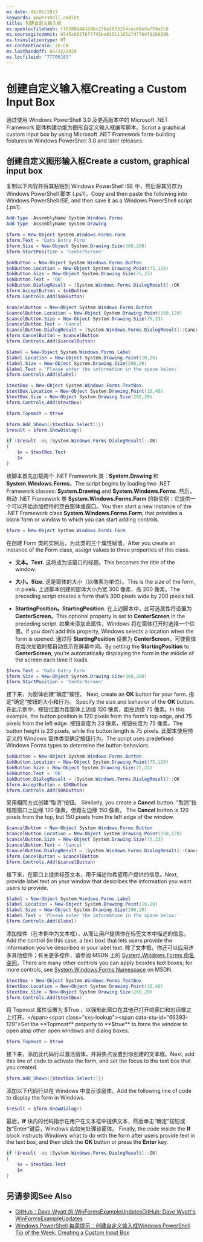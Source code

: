 ```yaml
---
ms.date: 06/05/2017
keywords: powershell,cmdlet
title: 创建自定义输入框
ms.openlocfilehash: ff0588b44169bc276e2833254cec60eda759e2c8
ms.sourcegitcommit: 6545c60578f7745be015111052fd7769f8289296
ms.translationtype: HT
ms.contentlocale: zh-CN
ms.lasthandoff: 04/22/2020
ms.locfileid: "77706183"
---
```

# <a name="creating-a-custom-input-box"></a><span data-ttu-id="66393-103">创建自定义输入框</span><span class="sxs-lookup"><span data-stu-id="66393-103">Creating a Custom Input Box</span></span>

<span data-ttu-id="66393-104">通过使用 Windows PowerShell 3.0 及更高版本中的 Microsoft .NET Framework 窗体构建功能为图形自定义输入框编写脚本。</span><span class="sxs-lookup"><span data-stu-id="66393-104">Script a graphical custom input box by using Microsoft .NET Framework form-building features in Windows PowerShell 3.0 and later releases.</span></span>

## <a name="create-a-custom-graphical-input-box"></a><span data-ttu-id="66393-105">创建自定义图形输入框</span><span class="sxs-lookup"><span data-stu-id="66393-105">Create a custom, graphical input box</span></span>

<span data-ttu-id="66393-106">复制以下内容并将其粘贴到 Windows PowerShell ISE 中，然后将其另存为 Windows PowerShell 脚本 (.ps1)。</span><span class="sxs-lookup"><span data-stu-id="66393-106">Copy and then paste the following into Windows PowerShell ISE, and then save it as a Windows PowerShell script (.ps1).</span></span>

```powershell
Add-Type -AssemblyName System.Windows.Forms
Add-Type -AssemblyName System.Drawing

$form = New-Object System.Windows.Forms.Form
$form.Text = 'Data Entry Form'
$form.Size = New-Object System.Drawing.Size(300,200)
$form.StartPosition = 'CenterScreen'

$okButton = New-Object System.Windows.Forms.Button
$okButton.Location = New-Object System.Drawing.Point(75,120)
$okButton.Size = New-Object System.Drawing.Size(75,23)
$okButton.Text = 'OK'
$okButton.DialogResult = [System.Windows.Forms.DialogResult]::OK
$form.AcceptButton = $okButton
$form.Controls.Add($okButton)

$cancelButton = New-Object System.Windows.Forms.Button
$cancelButton.Location = New-Object System.Drawing.Point(150,120)
$cancelButton.Size = New-Object System.Drawing.Size(75,23)
$cancelButton.Text = 'Cancel'
$cancelButton.DialogResult = [System.Windows.Forms.DialogResult]::Cancel
$form.CancelButton = $cancelButton
$form.Controls.Add($cancelButton)

$label = New-Object System.Windows.Forms.Label
$label.Location = New-Object System.Drawing.Point(10,20)
$label.Size = New-Object System.Drawing.Size(280,20)
$label.Text = 'Please enter the information in the space below:'
$form.Controls.Add($label)

$textBox = New-Object System.Windows.Forms.TextBox
$textBox.Location = New-Object System.Drawing.Point(10,40)
$textBox.Size = New-Object System.Drawing.Size(260,20)
$form.Controls.Add($textBox)

$form.Topmost = $true

$form.Add_Shown({$textBox.Select()})
$result = $form.ShowDialog()

if ($result -eq [System.Windows.Forms.DialogResult]::OK)
{
    $x = $textBox.Text
    $x
}
```

<span data-ttu-id="66393-107">该脚本首先加载两个 .NET Framework 类：**System.Drawing** 和 **System.Windows.Forms**。</span><span class="sxs-lookup"><span data-stu-id="66393-107">The script begins by loading two .NET Framework classes: **System.Drawing** and **System.Windows.Forms**.</span></span> <span data-ttu-id="66393-108">然后，启动 .NET Framework 类 **System.Windows.Forms.Form** 的新实例；它提供一个可以开始添加控件的空白窗体或窗口。</span><span class="sxs-lookup"><span data-stu-id="66393-108">You then start a new instance of the .NET Framework class **System.Windows.Forms.Form**; that provides a blank form or window to which you can start adding controls.</span></span>

```powershell
$form = New-Object System.Windows.Forms.Form
```

<span data-ttu-id="66393-109">在创建 Form 类的实例后，为此类的三个属性赋值。</span><span class="sxs-lookup"><span data-stu-id="66393-109">After you create an instance of the Form class, assign values to three properties of this class.</span></span>

- <span data-ttu-id="66393-110">**文本。**</span><span class="sxs-lookup"><span data-stu-id="66393-110">**Text.**</span></span> <span data-ttu-id="66393-111">这将成为该窗口的标题。</span><span class="sxs-lookup"><span data-stu-id="66393-111">This becomes the title of the window.</span></span>

- <span data-ttu-id="66393-112">**大小。**</span><span class="sxs-lookup"><span data-stu-id="66393-112">**Size.**</span></span> <span data-ttu-id="66393-113">这是窗体的大小（以像素为单位）。</span><span class="sxs-lookup"><span data-stu-id="66393-113">This is the size of the form, in pixels.</span></span> <span data-ttu-id="66393-114">上述脚本创建的窗体大小为宽 300 像素、高 200 像素。</span><span class="sxs-lookup"><span data-stu-id="66393-114">The preceding script creates a form that’s 300 pixels wide by 200 pixels tall.</span></span>

- <span data-ttu-id="66393-115">**StartingPosition。**</span><span class="sxs-lookup"><span data-stu-id="66393-115">**StartingPosition.**</span></span> <span data-ttu-id="66393-116">在上述脚本中，此可选属性将设置为 **CenterScreen**。</span><span class="sxs-lookup"><span data-stu-id="66393-116">This optional property is set to **CenterScreen** in the preceding script.</span></span>
  <span data-ttu-id="66393-117">如果未添加此属性，Windows 将在窗体打开时选择一个位置。</span><span class="sxs-lookup"><span data-stu-id="66393-117">If you don’t add this property, Windows selects a location when the form is opened.</span></span> <span data-ttu-id="66393-118">通过将 **StartingPosition** 设置为 **CenterScreen**，可使窗体在每次加载时都自动显示在屏幕中间。</span><span class="sxs-lookup"><span data-stu-id="66393-118">By setting the **StartingPosition** to **CenterScreen**, you’re automatically displaying the form in the middle of the screen each time it loads.</span></span>

```powershell
$form.Text = 'Data Entry Form'
$form.Size = New-Object System.Drawing.Size(300,200)
$form.StartPosition = 'CenterScreen'
```

<span data-ttu-id="66393-119">接下来，为窗体创建“确定”按钮。 </span><span class="sxs-lookup"><span data-stu-id="66393-119">Next, create an **OK** button for your form.</span></span> <span data-ttu-id="66393-120">指定“确定”按钮的大小和行为。 </span><span class="sxs-lookup"><span data-stu-id="66393-120">Specify the size and behavior of the **OK** button.</span></span> <span data-ttu-id="66393-121">在此示例中，按钮位置为距窗体上边缘 120 像素，距左边缘 75 像素。</span><span class="sxs-lookup"><span data-stu-id="66393-121">In this example, the button position is 120 pixels from the form’s top edge, and 75 pixels from the left edge.</span></span> <span data-ttu-id="66393-122">按钮高度为 23 像素，按钮长度为 75 像素。</span><span class="sxs-lookup"><span data-stu-id="66393-122">The button height is 23 pixels, while the button length is 75 pixels.</span></span> <span data-ttu-id="66393-123">此脚本使用预定义的 Windows 窗体类型确定按钮行为。</span><span class="sxs-lookup"><span data-stu-id="66393-123">The script uses predefined Windows Forms types to determine the button behaviors.</span></span>

```powershell
$okButton = New-Object System.Windows.Forms.Button
$okButton.Location = New-Object System.Drawing.Point(75,120)
$okButton.Size = New-Object System.Drawing.Size(75,23)
$okButton.Text = 'OK'
$okButton.DialogResult = [System.Windows.Forms.DialogResult]::OK
$form.AcceptButton = $OKButton
$form.Controls.Add($OKButton)
```

<span data-ttu-id="66393-124">采用相同方式创建“取消”按钮。 </span><span class="sxs-lookup"><span data-stu-id="66393-124">Similarly, you create a **Cancel** button.</span></span> <span data-ttu-id="66393-125">“取消”按钮距窗口上边缘 120 像素，但距左边缘 150 像素。 </span><span class="sxs-lookup"><span data-stu-id="66393-125">The **Cancel** button is 120 pixels from the top, but 150 pixels from the left edge of the window.</span></span>

```powershell
$cancelButton = New-Object System.Windows.Forms.Button
$cancelButton.Location = New-Object System.Drawing.Point(150,120)
$cancelButton.Size = New-Object System.Drawing.Size(75,23)
$cancelButton.Text = 'Cancel'
$cancelButton.DialogResult = [System.Windows.Forms.DialogResult]::Cancel
$form.CancelButton = $cancelButton
$form.Controls.Add($cancelButton)
```

<span data-ttu-id="66393-126">接下来，在窗口上提供标签文本，用于描述你希望用户提供的信息。</span><span class="sxs-lookup"><span data-stu-id="66393-126">Next, provide label text on your window that describes the information you want users to provide.</span></span>

```powershell
$label = New-Object System.Windows.Forms.Label
$label.Location = New-Object System.Drawing.Point(10,20)
$label.Size = New-Object System.Drawing.Size(280,20)
$label.Text = 'Please enter the information in the space below:'
$form.Controls.Add($label)
```

<span data-ttu-id="66393-127">添加控件（在本例中为文本框），从而让用户提供你在标签文本中描述的信息。</span><span class="sxs-lookup"><span data-stu-id="66393-127">Add the control (in this case, a text box) that lets users provide the information you’ve described in your label text.</span></span> <span data-ttu-id="66393-128">除了文本框，你还可以应用许多其他控件；有关更多控件，请参阅 MSDN 上的 [System.Windows.Forms 命名空间](/dotnet/api/system.windows.forms)。</span><span class="sxs-lookup"><span data-stu-id="66393-128">There are many other controls you can apply besides text boxes; for more controls, see [System.Windows.Forms Namespace](/dotnet/api/system.windows.forms) on MSDN.</span></span>

```powershell
$textBox = New-Object System.Windows.Forms.TextBox
$textBox.Location = New-Object System.Drawing.Point(10,40)
$textBox.Size = New-Object System.Drawing.Size(260,20)
$form.Controls.Add($textBox)
```

<span data-ttu-id="66393-129">将 Topmost  属性设置为 $True  ，以强制此窗口在其他已打开的窗口和对话框之上打开。</span><span class="sxs-lookup"><span data-stu-id="66393-129">Set the **Topmost** property to **$true** to force the window to open atop other open windows and dialog boxes.</span></span>

```powershell
$form.Topmost = $true
```

<span data-ttu-id="66393-130">接下来，添加此代码行以激活窗体，并将焦点设置到你创建的文本框。</span><span class="sxs-lookup"><span data-stu-id="66393-130">Next, add this line of code to activate the form, and set the focus to the text box that you created.</span></span>

```powershell
$form.Add_Shown({$textBox.Select()})
```

<span data-ttu-id="66393-131">添加以下代码行以在 Windows 中显示该窗体。</span><span class="sxs-lookup"><span data-stu-id="66393-131">Add the following line of code to display the form in Windows.</span></span>

```powershell
$result = $form.ShowDialog()
```

<span data-ttu-id="66393-132">最后，**If** 块内的代码指示在用户在文本框中提供文本，然后单击“确定”按钮或按“Enter”键后，Windows 应如何处理该窗体。  </span><span class="sxs-lookup"><span data-stu-id="66393-132">Finally, the code inside the **If** block instructs Windows what to do with the form after users provide text in the text box, and then click the **OK** button or press the **Enter** key.</span></span>

```powershell
if ($result -eq [System.Windows.Forms.DialogResult]::OK)
{
    $x = $textBox.Text
    $x
}
```

## <a name="see-also"></a><span data-ttu-id="66393-133">另请参阅</span><span class="sxs-lookup"><span data-stu-id="66393-133">See Also</span></span>

- <span data-ttu-id="66393-134">[GitHub：Dave Wyatt 的 WinFormsExampleUpdates](/previous-versions/windows/it-pro/windows-powershell-1.0/ff730941(v=technet.10))</span><span class="sxs-lookup"><span data-stu-id="66393-134">[GitHub: Dave Wyatt's WinFormsExampleUpdates](/previous-versions/windows/it-pro/windows-powershell-1.0/ff730941(v=technet.10))</span></span>
- [<span data-ttu-id="66393-135">Windows PowerShell 每周提示：创建自定义输入框</span><span class="sxs-lookup"><span data-stu-id="66393-135">Windows PowerShell Tip of the Week:  Creating a Custom Input Box</span></span>](https://technet.microsoft.com/library/ff730941.aspx)
